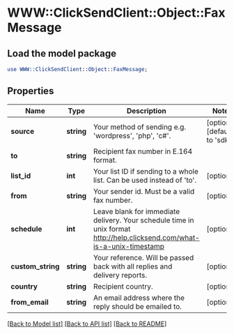 # WWW::ClickSendClient::Object::FaxMessage

## Load the model package
```perl
use WWW::ClickSendClient::Object::FaxMessage;
```

## Properties
Name | Type | Description | Notes
------------ | ------------- | ------------- | -------------
**source** | **string** | Your method of sending e.g. &#39;wordpress&#39;, &#39;php&#39;, &#39;c#&#39;. | [optional] [default to &#39;sdk&#39;]
**to** | **string** | Recipient fax number in E.164 format. | 
**list_id** | **int** | Your list ID if sending to a whole list. Can be used instead of &#39;to&#39;. | [optional] 
**from** | **string** | Your sender id. Must be a valid fax number. | [optional] 
**schedule** | **int** | Leave blank for immediate delivery. Your schedule time in unix format http://help.clicksend.com/what-is-a-unix-timestamp | [optional] 
**custom_string** | **string** | Your reference. Will be passed back with all replies and delivery reports. | [optional] 
**country** | **string** | Recipient country. | [optional] 
**from_email** | **string** | An email address where the reply should be emailed to. | [optional] 

[[Back to Model list]](../README.md#documentation-for-models) [[Back to API list]](../README.md#documentation-for-api-endpoints) [[Back to README]](../README.md)


